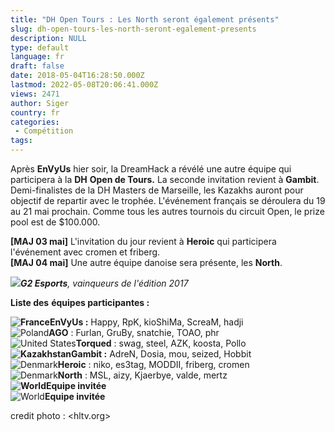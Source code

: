 ```yaml
---
title: "DH Open Tours : Les North seront également présents"
slug: dh-open-tours-les-north-seront-egalement-presents
description: NULL
type: default
language: fr
draft: false
date: 2018-05-04T16:28:50.000Z
lastmod: 2022-05-08T20:06:41.000Z
views: 2471
author: Siger
country: fr
categories:
 - Compétition
tags:
---
```

Après **EnVyUs** hier soir, la DreamHack a révélé une autre équipe qui participera à la **DH** **Open de Tours.** La seconde invitation revient à **Gambit**. Demi-finalistes de la DH Masters de Marseille, les Kazakhs auront pour objectif de repartir avec le trophée. L'événement français se déroulera du 19 au 21 mai prochain. Comme tous les autres tournois du circuit Open, le prize pool est de $100.000.  
  
**\[MAJ 03 mai\]** L'invitation du jour revient à **Heroic** qui participera l'événement avec cromen et friberg.  
**\[MAJ 04 mai\]** Une autre équipe danoise sera présente, les **North**.

![](https://flickshot-ue.s3.eu-west-2.amazonaws.com/flickshot/article/5ae9cf79f2200/images/VHPAJsRg3yR1rZOyAIKv9oMdFcHujpWSRJZOvimO.jpeg)_**G2 Esports**, vainqueurs de l'édition 2017_

**Liste des** **équipes participantes :**

**![France](/images/countries/fr.svg)⁠EnVyUs :** Happy, RpK, kioShiMa, ScreaM, hadji  
![Poland](/images/countries/pl.svg)⁠**AGO** : Furlan, GruBy, snatchie, TOAO, phr  
![United States](/images/countries/us.svg)⁠**Torqued** : swag, steel, AZK, koosta, Pollo  
**![Kazakhstan](/images/countries/kz.svg)⁠⁠Gambit :** AdreN, Dosia, mou, seized, Hobbit  
![Denmark](/images/countries/dk.svg)⁠⁠**Heroic** : niko, es3tag, MODDII, friberg, cromen  
![Denmark](/images/countries/dk.svg)⁠**North** : MSL, aizy, Kjaerbye, valde, mertz  
**![World](/images/countries/wo.svg)⁠Equipe invitée**  
![World](/images/countries/wo.svg)⁠**Equipe invitée**

credit photo : <hltv.org>

